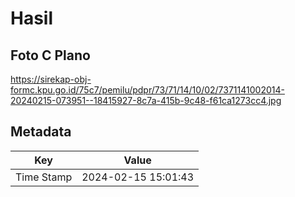 # Hasil

## Foto C Plano

https://sirekap-obj-formc.kpu.go.id/75c7/pemilu/pdpr/73/71/14/10/02/7371141002014-20240215-073951--18415927-8c7a-415b-9c48-f61ca1273cc4.jpg


## Metadata

| Key        | Value               |
| ---------- | ------------------- |
| Time Stamp | 2024-02-15 15:01:43 |



